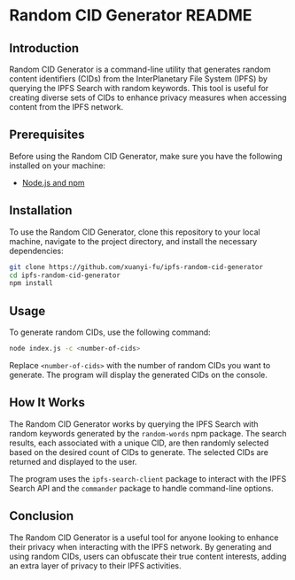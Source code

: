 # Random CID Generator README

## Introduction

Random CID Generator is a command-line utility that generates random content identifiers (CIDs) from the InterPlanetary File System (IPFS) by querying the IPFS Search with random keywords. This tool is useful for creating diverse sets of CIDs to enhance privacy measures when accessing content from the IPFS network.

## Prerequisites

Before using the Random CID Generator, make sure you have the following installed on your machine:

- [Node.js and npm](https://nodejs.org/en/download/)

## Installation

To use the Random CID Generator, clone this repository to your local machine, navigate to the project directory, and install the necessary dependencies:

```bash
git clone https://github.com/xuanyi-fu/ipfs-random-cid-generator
cd ipfs-random-cid-generator
npm install
```

## Usage

To generate random CIDs, use the following command:

```bash
node index.js -c <number-of-cids>
```

Replace `<number-of-cids>` with the number of random CIDs you want to generate. The program will display the generated CIDs on the console.

## How It Works

The Random CID Generator works by querying the IPFS Search with random keywords generated by the `random-words` npm package. The search results, each associated with a unique CID, are then randomly selected based on the desired count of CIDs to generate. The selected CIDs are returned and displayed to the user.

The program uses the `ipfs-search-client` package to interact with the IPFS Search API and the `commander` package to handle command-line options.

## Conclusion

The Random CID Generator is a useful tool for anyone looking to enhance their privacy when interacting with the IPFS network. By generating and using random CIDs, users can obfuscate their true content interests, adding an extra layer of privacy to their IPFS activities.